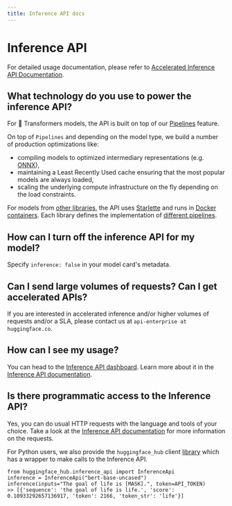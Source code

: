 ```yaml
---
title: Inference API docs
---
```


<h1>Inference API</h1>

For detailed usage documentation, please refer to [Accelerated Inference API Documentation](https://api-inference.huggingface.co/docs/python/html/index.html).


## What technology do you use to power the inference API?

For 🤗 Transformers models, the API is built on top of our [Pipelines](https://huggingface.co/transformers/main_classes/pipelines.html) feature.

On top of `Pipelines` and depending on the model type, we build a number of production optimizations like:
- compiling models to optimized intermediary representations (e.g. [ONNX](https://medium.com/microsoftazure/accelerate-your-nlp-pipelines-using-hugging-face-transformers-and-onnx-runtime-2443578f4333)),
- maintaining a Least Recently Used cache ensuring that the most popular models are always loaded,
- scaling the underlying compute infrastructure on the fly depending on the load constraints.

For models from [other libraries](/docs/hub/libraries), the API uses [Starlette](https://www.starlette.io) and runs in [Docker containers](https://github.com/huggingface/huggingface_hub/tree/main/api-inference-community/docker_images). Each library defines the implementation of [different pipelines](https://github.com/huggingface/huggingface_hub/tree/main/api-inference-community/docker_images/sentence_transformers/app/pipelines).


## How can I turn off the inference API for my model?

Specify `inference: false` in your model card's metadata.


## Can I send large volumes of requests? Can I get accelerated APIs?

If you are interested in accelerated inference and/or higher volumes of requests and/or a SLA, please contact us at `api-enterprise at huggingface.co`.

## How can I see my usage?

You can head to the [Inference API dashboard](https://api-inference.huggingface.co/dashboard/). Learn more about it in the [Inference API documentation](https://api-inference.huggingface.co/docs/python/html/usage.html#api-usage-dashboard). 

## Is there programmatic access to the Inference API?

Yes, you can do usual HTTP requests with the language and tools of your choice. Take a look at the [Inference API documentation](https://api-inference.huggingface.co/docs/python/html/detailed_parameters.html) for more information on the requests. 

For Python users, we also provide the `huggingface_hub` client [library](https://github.com/huggingface/huggingface_hub/tree/main/src/huggingface_hub) which has a wrapper to make calls to the Inference API.

```
from huggingface_hub.inference_api import InferenceApi
inference = InferenceApi("bert-base-uncased")
inference(inputs="The goal of life is [MASK].", token=API_TOKEN)
>> [{'sequence': 'the goal of life is life.', 'score': 0.10933292657136917, 'token': 2166, 'token_str': 'life'}]
```
